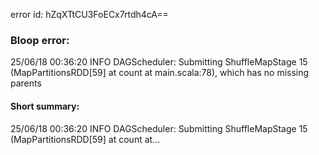 error id: hZqXTtCU3FoECx7rtdh4cA==
### Bloop error:

25/06/18 00:36:20 INFO DAGScheduler: Submitting ShuffleMapStage 15 (MapPartitionsRDD[59] at count at main.scala:78), which has no missing parents
#### Short summary: 

25/06/18 00:36:20 INFO DAGScheduler: Submitting ShuffleMapStage 15 (MapPartitionsRDD[59] at count at...